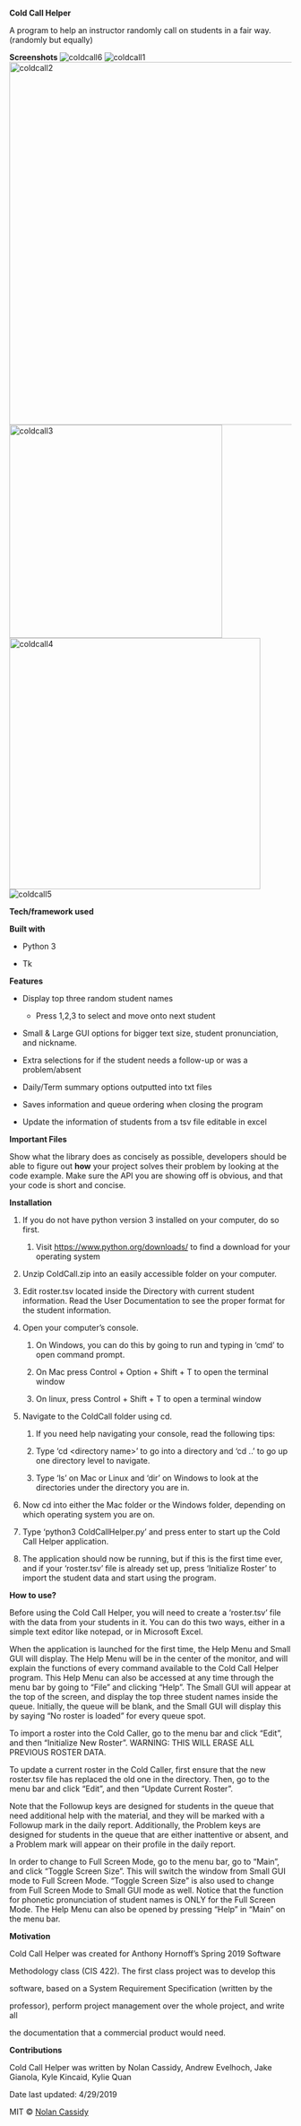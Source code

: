 **Cold Call Helper**

A program to help an instructor randomly call on students in a fair way. (randomly but equally)

**Screenshots**
![coldcall6](https://user-images.githubusercontent.com/22786772/57169506-02d05e00-6dbc-11e9-87d7-a78dbd981737.png)
![coldcall1](https://user-images.githubusercontent.com/22786772/57169507-02d05e00-6dbc-11e9-9bc1-32e47ea9ed1e.png)
<img width="647" alt="coldcall2" src="https://user-images.githubusercontent.com/22786772/57169508-02d05e00-6dbc-11e9-9e34-595ee222c919.png">
<img width="380" alt="coldcall3" src="https://user-images.githubusercontent.com/22786772/57169509-02d05e00-6dbc-11e9-9cb6-be52c8ca7cde.png">
<img width="448" alt="coldcall4" src="https://user-images.githubusercontent.com/22786772/57169510-02d05e00-6dbc-11e9-9dd7-24d7e75e58a9.png">
![coldcall5](https://user-images.githubusercontent.com/22786772/57169511-0368f480-6dbc-11e9-8405-79980da98ba7.png)


**Tech/framework used**

**Built with**

-   Python 3

-   Tk

**Features**

-   Display top three random student names

    -   Press 1,2,3 to select and move onto next student

-   Small & Large GUI options for bigger text size, student pronunciation, and
    nickname.

-   Extra selections for if the student needs a follow-up or was a
    problem/absent

-   Daily/Term summary options outputted into txt files

-   Saves information and queue ordering when closing the program

-   Update the information of students from a tsv file editable in excel

**Important Files**

Show what the library does as concisely as possible, developers should be able
to figure out **how** your project solves their problem by looking at the code
example. Make sure the API you are showing off is obvious, and that your code is
short and concise.

**Installation**

1.  If you do not have python version 3 installed on your computer, do so first.

    1.  Visit https://www.python.org/downloads/ to find a download for your
        operating system

2.  Unzip ColdCall.zip into an easily accessible folder on your computer.

3.  Edit roster.tsv located inside the Directory with current student
    information. Read the User Documentation to see the proper format for the
    student information.

4.  Open your computer’s console.

    1.  On Windows, you can do this by going to run and typing in ‘cmd’ to open
        command prompt.

    2.  On Mac press Control + Option + Shift + T to open the terminal window

    3.  On linux, press Control + Shift + T to open a terminal window

5.  Navigate to the ColdCall folder using cd.

    1.  If you need help navigating your console, read the following tips:

    2.  Type ‘cd \<directory name\>’ to go into a directory and ‘cd ..’ to go up
        one directory level to navigate.

    3.  Type ‘ls’ on Mac or Linux and ‘dir’ on Windows to look at the
        directories under the directory you are in.

6.  Now cd into either the Mac folder or the Windows folder, depending on which
    operating system you are on.

7.  Type ‘python3 ColdCallHelper.py’ and press enter to start up the Cold Call
    Helper application.

8.  The application should now be running, but if this is the first time ever,
    and if your ‘roster.tsv’ file is already set up, press ‘Initialize Roster’
    to import the student data and start using the program.

**How to use?**

Before using the Cold Call Helper, you will need to create a ‘roster.tsv’ file
with the data from your students in it. You can do this two ways, either in a
simple text editor like notepad, or in Microsoft Excel.

When the application is launched for the first time, the Help Menu and Small GUI
will display. The Help Menu will be in the center of the monitor, and will
explain the functions of every command available to the Cold Call Helper
program. This Help Menu can also be accessed at any time through the menu bar by
going to “File” and clicking “Help”. The Small GUI will appear at the top of the
screen, and display the top three student names inside the queue. Initially, the
queue will be blank, and the Small GUI will display this by saying “No roster is
loaded” for every queue spot.

To import a roster into the Cold Caller, go to the menu bar and click “Edit”,
and then “Initialize New Roster”. WARNING: THIS WILL ERASE ALL PREVIOUS ROSTER
DATA.

To update a current roster in the Cold Caller, first ensure that the new
roster.tsv file has replaced the old one in the directory. Then, go to the menu
bar and click “Edit”, and then “Update Current Roster”.

Note that the Followup keys are designed for students in the queue that need
additional help with the material, and they will be marked with a Followup mark
in the daily report. Additionally, the Problem keys are designed for students in
the queue that are either inattentive or absent, and a Problem mark will appear
on their profile in the daily report.

In order to change to Full Screen Mode, go to the menu bar, go to “Main”, and
click “Toggle Screen Size”. This will switch the window from Small GUI mode to
Full Screen Mode. “Toggle Screen Size” is also used to change from Full Screen
Mode to Small GUI mode as well. Notice that the function for phonetic
pronunciation of student names is ONLY for the Full Screen Mode. The Help Menu
can also be opened by pressing “Help” in “Main” on the menu bar.

**Motivation**

Cold Call Helper was created for Anthony Hornoff’s Spring 2019 Software

Methodology class (CIS 422). The first class project was to develop this

software, based on a System Requirement Specification (written by the

professor), perform project management over the whole project, and write all

the documentation that a commercial product would need.

**Contributions**

Cold Call Helper was written by Nolan Cassidy, Andrew Evelhoch, Jake Gianola, Kyle Kincaid, Kylie Quan

Date last updated: 4/29/2019

MIT © [Nolan Cassidy](https://github.com/NolanCassidy)
